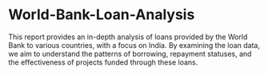 # World-Bank-Loan-Analysis
This report provides an in-depth analysis of loans provided by the World Bank to various countries, with a focus on India. By examining the loan data, we aim to understand the patterns of borrowing, repayment statuses, and the effectiveness of projects funded through these loans. 
